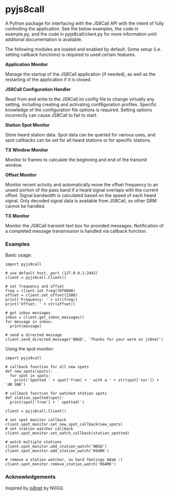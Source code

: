 # pyjs8call

A Python package for interfacing with the JS8Call API with the intent of fully controlling the application. See the below examples, the code in example.py, and the code in pyjs8call/client.py for more information until additonal documentation is available.

The following modules are loaded and enabled by default. Some setup (i.e. setting callback functions) is required to used certain features.


**Application Monitor**

Manage the startup of the JS8Call application (if needed), as well as the restarting of the application if it is closed. 

**JS8Call Configuration Handler**

Read from and write to the JS8Call.ini config file to change virtually any setting, including creating and activating conf8guration profiles. Specific knowledge of the configuration file options is required. Setting options incorrectly can cause JS8Call to fail to start.

**Station Spot Monitor**

Store heard station data. Spot data can be queried for various uses, and spot callbacks can be set for all heard stations or for specific stations.

**TX Window Monitor**

Monitor tx frames to calculate the beginning and end of the transmit window.

**Offset Monitor**

Monitor recent activity and automatically move the offset frequency to an unsed portion of the pass band if a heard signal overlaps with the current offset. Signal bandwidth is calculated based on the speed of each heard signal. Only decoded signal data is available from JS8Call, so other QRM cannot be handled.

**TX Monitor**

Monitor the JS8Call transmit text box for provided messages. Notification of a completed message transmission is handled via callback function.

### Examples

Basic usage:
```
import pyjs8call

# use default host, port (127.0.0.1:2442)
client = pyjs8call.Client()

# set frequency and offset
freq = client.set_freq(7078000)
offset = client.set_offset(1500)
print('Frequency: ' + str(freq))
print('Offset: ' + str(offset))

# get inbox messages
inbox = client.get_inbox_messages()
for message in inbox:
  print(message)

# send a directed message
client.send_directed_message('N0GQ', 'Thanks for your work on js8net')
```

Using the spot monitor:
```
import pyjs8call

# callback function for all new spots
def new_spots(spots):
  for spot in spots:
    print('Spotted ' + spot['from] + ' with a ' + str(spot['snr']) + 'dB SNR')
    
# callback function for watched station spots
def station_spotted(spot):
  print(spot['from'] + ' spotted!')
    
client = pyjs8call.Client()

# set spot monitor callback
client.spot_monitor.set_new_spot_callback(new_spots)
# set station watcher callback
client.spot_monitor.set_watch_callback(station_spotted)

# watch multiple stations
client.spot_monitor.add_station_watch('N0GQ')
client.spot_monitor.add_station_watch('K6ARK')

# remove a station watcher, no hard feelings Adam :)
client.spot_monitor.remove_station_watch('K6ARK')
```

### Acknowledgements

Inspired by [js8net](https://github.com/jfrancis42/js8net) by N0GQ.
